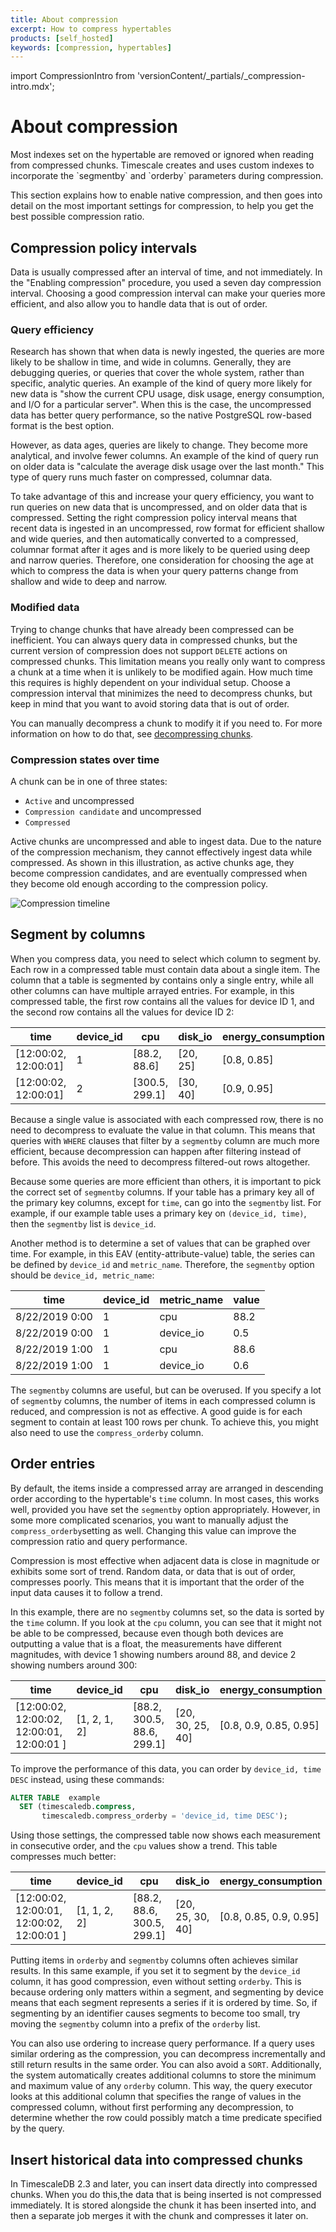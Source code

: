 ```yaml
---
title: About compression
excerpt: How to compress hypertables
products: [self_hosted]
keywords: [compression, hypertables]
---
```


import CompressionIntro from 'versionContent/_partials/_compression-intro.mdx';

# About compression

<CompressionIntro />

<Highlight type="note">
Most indexes set on the hypertable are removed or ignored
when reading from compressed chunks. Timescale creates and uses custom indexes
to incorporate the `segmentby` and `orderby` parameters during compression.
</Highlight>

This section explains how to enable native compression, and then goes into
detail on the most important settings for compression, to help you get the
best possible compression ratio.

## Compression policy intervals

Data is usually compressed after an interval of time, and not
immediately. In the "Enabling compression" procedure, you used a seven day
compression interval. Choosing a good compression interval can make your queries
more efficient, and also allow you to handle data that is out of order.

### Query efficiency

Research has shown that when data is newly ingested, the queries are more likely
to be shallow in time, and wide in columns. Generally, they are debugging
queries, or queries that cover the whole system, rather than specific, analytic
queries. An example of the kind of query more likely for new data is "show the
current CPU usage, disk usage, energy consumption, and I/O for a particular
server". When this is the case, the uncompressed data has better query
performance, so the native PostgreSQL row-based format is the best option.

However, as data ages, queries are likely to change. They become more
analytical, and involve fewer columns. An example of the kind of query run on
older data is "calculate the average disk usage over the last month." This type
of query runs much faster on compressed, columnar data.

To take advantage of this and increase your query efficiency, you want to run
queries on new data that is uncompressed, and on older data that is compressed.
Setting the right compression policy interval means that recent data is ingested
in an uncompressed, row format for efficient shallow and wide queries, and then
automatically converted to a compressed, columnar format after it ages and is
more likely to be queried using deep and narrow queries. Therefore, one
consideration for choosing the age at which to compress the data is when your
query patterns change from shallow and wide to deep and narrow.

### Modified data

Trying to change chunks that have already been compressed can be inefficient.
You can always query data in compressed chunks, but the current version of
compression does not support `DELETE` actions on compressed chunks. This
limitation means you really only want to compress a chunk at a time when it is
unlikely to be modified again. How much time this requires is highly dependent
on your individual setup. Choose a compression interval that minimizes the need
to decompress chunks, but keep in mind that you want to avoid storing data that
is out of order.

You can manually decompress a chunk to modify it if you need to. For more
information on how to do that,
see [decompressing chunks][decompress-chunks].

### Compression states over time

A chunk can be in one of three states:

*   `Active` and uncompressed
*   `Compression candidate` and uncompressed
*   `Compressed`

Active chunks are uncompressed and able to ingest data. Due to the nature of the
compression mechanism, they cannot effectively ingest data while compressed. As
shown in this illustration, as active chunks age, they become compression
candidates, and are eventually compressed when they become old enough according
to the compression policy.

<img class="main-content__illustration"
width={1375} height={944}
src="https://s3.amazonaws.com/assets.timescale.com/docs/images/compression_diagram.webp"
alt="Compression timeline" />

## Segment by columns

When you compress data, you need to select which column to segment by. Each row
in a compressed table must contain data about a single item. The column that a
table is segmented by contains only a single entry, while all other columns can
have multiple arrayed entries. For example, in this compressed table, the first
row contains all the values for device ID 1, and the second row contains all the
values for device ID 2:

|time|device_id|cpu|disk_io|energy_consumption|
|---|---|---|---|---|
|[12:00:02, 12:00:01]|1|[88.2, 88.6]|[20, 25]|[0.8, 0.85]|
|[12:00:02, 12:00:01]|2|[300.5, 299.1]|[30, 40]|[0.9, 0.95]|

Because a single value is associated with each compressed row, there is no need
to decompress to evaluate the value in that column. This means that queries with
`WHERE` clauses that filter by a `segmentby` column are much more efficient,
because decompression can happen after filtering instead of before. This avoids
the need to decompress filtered-out rows altogether.

Because some queries are more efficient than others, it is important to pick the
correct set of `segmentby` columns. If your table has a primary key all of the
primary key columns, except for `time`, can go into the `segmentby` list. For
example, if our example table uses a primary key on `(device_id, time)`, then
the `segmentby` list is `device_id`.

Another method is to determine a set of values that can be graphed over time.
For example, in this EAV (entity-attribute-value) table, the series can be
defined by `device_id` and `metric_name`. Therefore, the `segmentby` option
should be `device_id, metric_name`:

|time|device_id|metric_name|value|
|---|---|---|---|
|8/22/2019 0:00|1|cpu|88.2|
|8/22/2019 0:00|1|device_io|0.5|
|8/22/2019 1:00|1|cpu|88.6|
|8/22/2019 1:00|1|device_io|0.6|

The `segmentby` columns are useful, but can be overused. If you specify a lot of
`segmentby` columns, the number of items in each compressed column is reduced,
and compression is not as effective. A good guide is for each segment to contain
at least 100 rows per chunk. To achieve this, you might also need to use
the `compress_orderby` column.

## Order entries

By default, the items inside a compressed array are arranged in descending order
according to the hypertable's `time` column. In most cases, this works well,
provided you have set the `segmentby` option appropriately. However, in some
more complicated scenarios, you want to manually adjust the
`compress_orderby`setting as well. Changing this value can improve the
compression ratio and query performance.

Compression is most effective when adjacent data is close in magnitude or
exhibits some sort of trend. Random data, or data that is out of order,
compresses poorly. This means that it is important that the order of the input
data causes it to follow a trend.

In this example, there are no `segmentby` columns set, so the data is sorted by
the `time` column. If you look at the `cpu` column, you can see that it might
not be able to be compressed, because even though both devices are outputting a
value that is a float, the measurements have different magnitudes, with device 1
showing numbers around 88, and device 2 showing numbers around 300:

|time|device_id|cpu|disk_io|energy_consumption|
|-|-|-|-|-|
|[12:00:02, 12:00:02, 12:00:01, 12:00:01 ]|[1, 2, 1, 2]|[88.2, 300.5, 88.6, 299.1]|[20, 30, 25, 40]|[0.8, 0.9, 0.85, 0.95]|

To improve the performance of this data, you can order by `device_id, time DESC`
instead, using these commands:

```sql
ALTER TABLE  example
  SET (timescaledb.compress,
       timescaledb.compress_orderby = 'device_id, time DESC');
```

Using those settings, the compressed table now shows each measurement in
consecutive order, and the `cpu` values show a trend. This table compresses much
better:

|time|device_id|cpu|disk_io|energy_consumption|
|-|-|-|-|-|
|[12:00:02, 12:00:01, 12:00:02, 12:00:01 ]|[1, 1, 2, 2]|[88.2, 88.6, 300.5, 299.1]|[20, 25, 30, 40]|[0.8, 0.85, 0.9, 0.95]|

Putting items in `orderby` and `segmentby` columns often achieves similar
results. In this same example, if you set it to segment by the `device_id`
column, it has good compression, even without setting `orderby`. This is because
ordering only matters within a segment, and segmenting by device means that each
segment represents a series if it is ordered by time. So, if segmenting by an
identifier causes segments to become too small, try moving the `segmentby`
column into a prefix of the `orderby` list.

You can also use ordering to increase query performance. If a query uses similar
ordering as the compression, you can decompress incrementally and still return
results in the same order. You can also avoid a `SORT`. Additionally, the system
automatically creates additional columns to store the minimum and maximum value
of any `orderby` column. This way, the query executor looks at this additional
column that specifies the range of values in the compressed column, without
first performing any decompression, to determine whether the row could possibly
match a time predicate specified by the query.

## Insert historical data into compressed chunks

In TimescaleDB 2.3 and later, you can insert data directly into compressed
chunks. When you do this,the data that is being inserted is not compressed
immediately. It is stored alongside the chunk it has been inserted into, and
then a separate job merges it with the chunk and compresses it later on.

[decompress-chunks]: /use-timescale/:currentVersion:/compression/decompress-chunks
[manual-compression]: /use-timescale/:currentVersion:/compression/manual-compression/
